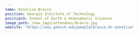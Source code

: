 ```yaml
---
name: Annalisa Bracco
position: Georgia Institute of Technology
position3: School of Earth & Atmospheric Sciences
image_path: /new_imgs/attendees/Bracco.jpg
website: "https://eas.gatech.edu/people/bracco-dr-annalisa"
---
```

